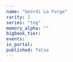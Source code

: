 ```yaml
---
name: "Geordi La Forge"
rarity: 2
series: "tng"
memory_alpha: ""
bigbook_tier:
events:
in_portal:
published: false
---
```


